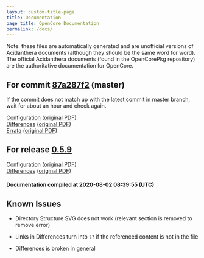 ```yaml
---
layout: custom-title-page
title: Documentation
page_title: OpenCore Documentation
permalink: /docs/
---
```

Note: these files are automatically generated and are unofficial versions of Acidanthera documents (although they should be the same word for word). The official Acidanthera documents (found in the OpenCorePkg repository) are the authoritative documentation for OpenCore.

## For commit [87a287f2](https://github.com/acidanthera/OpenCorePkg/tree/87a287f2bea07ff4e1a1e5ef21b9aef1a738ce09) (master)

If the commit does not match up with the latest commit in master branch, wait for about an hour and check again.

[Configuration](latest/Configuration.html) ([original PDF](https://github.com/acidanthera/OpenCorePkg/blob/87a287f2bea07ff4e1a1e5ef21b9aef1a738ce09/Docs/Configuration.pdf))
<br>
[Differences](latest/Differences.html) ([original PDF](https://github.com/acidanthera/OpenCorePkg/blob/87a287f2bea07ff4e1a1e5ef21b9aef1a738ce09/Docs/Differences/Differences.pdf))
<br>
[Errata](latest/Errata.html) ([original PDF](https://github.com/acidanthera/OpenCorePkg/blob/87a287f2bea07ff4e1a1e5ef21b9aef1a738ce09/Docs/Errata/Errata.pdf))

## For release [0.5.9](https://github.com/acidanthera/OpenCorePkg/tree/0.5.9)

[Configuration](release/Configuration.html) ([original PDF](https://github.com/acidanthera/OpenCorePkg/blob/0.5.9/Docs/Configuration.pdf))
<br>
[Differences](release/Differences.html) ([original PDF](https://github.com/acidanthera/OpenCorePkg/blob/0.5.9/Docs/Differences/Differences.pdf))

#### Documentation compiled at 2020-08-02 08:39:55 (UTC)

## Known Issues

* Directory Structure SVG does not work (relevant section is removed to remove error)

* Links in Differences turn into `??` if the referenced content is not in the file

* Differences is broken in general
